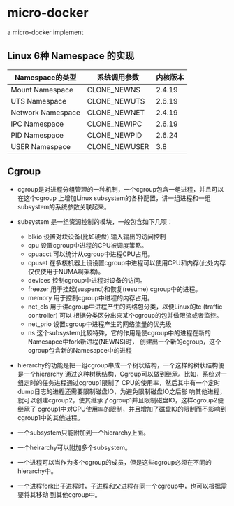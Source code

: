 # micro-docker
a micro-docker implement

## Linux 6种 Namespace 的实现

Namespace的类型 | 系统调用参数 |  内核版本
-|-|-
Mount Namespace   | CLONE_NEWNS   | 2.4.19  |
UTS Namespace     | CLONE_NEWUTS  | 2.6.19  |
Network Namespace | CLONE_NEWNET  | 2.4.19  |
IPC Namespace     | CLONE_NEWIPC  | 2.6.19  |
PID Namespace     | CLONE_NEWPID  | 2.6.24  |
USER Namespace    | CLONE_NEWUSER | 3.8     |


## Cgroup

* cgroup是对进程分组管理的一种机制，一个cgroup包含一组进程，并且可以在这个cgroup
  上增加Linux subsystem的各种配置，讲一组进程和一组subsystem的系统参数关联起来。

* subsystem 是一组资源控制的模块，一般包含如下几项：
  * blkio 设置对块设备(比如硬盘) 输入输出的访问控制
  * cpu 设置cgroup中进程的CPU被调度策略。
  * cpuacct 可以统计从cgroup中进程CPU占用。
  * cpuset 在多核机器上设设置cgroup中进程可以使用CPU和内存(此处内存仅仅使用于NUMA啊架构)。
  * devices 控制cgroup中进程对设备的访问。
  * freezer 用于挂起(suspend)和恢复(resume) cgroup中的进程。
  * memory 用于控制cgroup中进程的内存占用。
  * net_cls 用于讲cgroup中进程产生的网络包分类，以便Linux的tc (traffic controller) 可以
    根据分类区分出来某个cgroup的包并做限流或者监控。
  * net_prio 设置cgroup中进程产生的网络流量的优先级
  * ns 这个subsystem比较特殊，它的作用是使cgroup中的进程在新的Namesapce中fork新进程(NEWNS)时，
    创建出一个新的cgroup，这个cgroup包含新的Namesapce中的进程

* hierarchy的功能是把一组cgroup串成一个树状结构，一个这样的树状结构便是一个hierarchy
  通过这种树状结构，Cgroup可以做到继承。比如，系统对一组定时的任务进程通过cgroup1限制了
  CPU的使用率，然后其中有一个定时dump日志的进程还需要限制磁盘IO，为避免限制磁盘IO之后影
  响其他进程，就可以创建cgroup2，使其继承了cgroup1并且限制磁盘IO，这样cgroup2便继承了
  cgroup1中对CPU使用率的限制，并且增加了磁盘IO的限制而不影响到cgroup1中的其他进程。


* 一个subsystem只能附加到一个hierarchy上面。

* 一个heirarchy可以附加多个subsystem。

* 一个进程可以当作为多个cgroup的成员，但是这些cgroup必须在不同的hierarchy中。

* 一个进程fork出子进程时，子进程和父进程在同一个cgroup中，也可以根据需要将其移动
  到其他cgroup中。